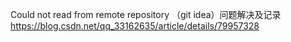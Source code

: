 Could not read from remote repository （git idea）问题解决及记录
https://blog.csdn.net/qq_33162635/article/details/79957328